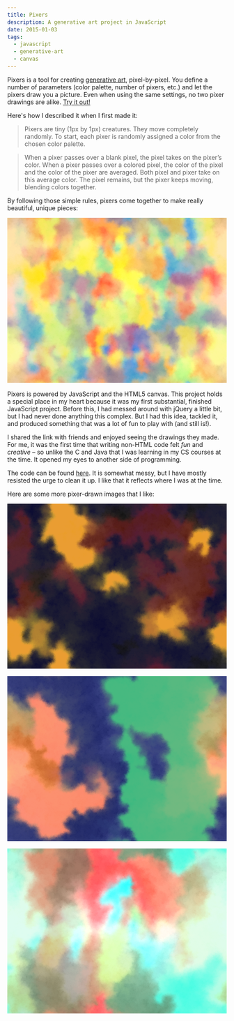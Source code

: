 ```yaml
---
title: Pixers
description: A generative art project in JavaScript
date: 2015-01-03
tags:
  - javascript
  - generative-art
  - canvas
---
```


Pixers is a tool for creating [generative art](https://en.wikipedia.org/wiki/Generative_art), pixel-by-pixel. You define a number of parameters (color palette, number of pixers, etc.) and let the pixers draw you a picture. Even when using the same settings, no two pixer drawings are alike. [Try it out!](http://pixers.reidmitchell.net/)

Here's how I described it when I first made it:

> Pixers are tiny (1px by 1px) creatures. They move completely randomly. To start, each pixer is randomly assigned a color from the chosen color palette.

> When a pixer passes over a blank pixel, the pixel takes on the pixer’s color. When a pixer passes over a colored pixel, the color of the pixel and the color of the pixer are averaged. Both pixel and pixer take on this average color. The pixel remains, but the pixer keeps moving, blending colors together.

By following those simple rules, pixers come together to make really beautiful, unique pieces:

![a pixer-generated drawing](/pixers/pixers1.png)

Pixers is powered by JavaScript and the HTML5 canvas. This project holds a special place in my heart because it was my first substantial, finished JavaScript project. Before this, I had messed around with jQuery a little bit, but I had never done anything this complex. But I had this idea, tackled it, and produced something that was a lot of fun to play with (and still is!).

I shared the link with friends and enjoyed seeing the drawings they made. For me, it was the first time that writing non-HTML code felt _fun_ and _creative_ – so unlike the C and Java that I was learning in my CS courses at the time. It opened my eyes to another side of programming.

The code can be found [here](https://github.com/reid47/pixers). It is somewhat messy, but I have mostly resisted the urge to clean it up. I like that it reflects where I was at the time.

Here are some more pixer-drawn images that I like:

![another pixer-generated drawing](/pixers/pixers2.png)

![yet another pixer-generated drawing](/pixers/pixers3.png)

![yet another pixer-generated drawing](/pixers/pixers4.png)
